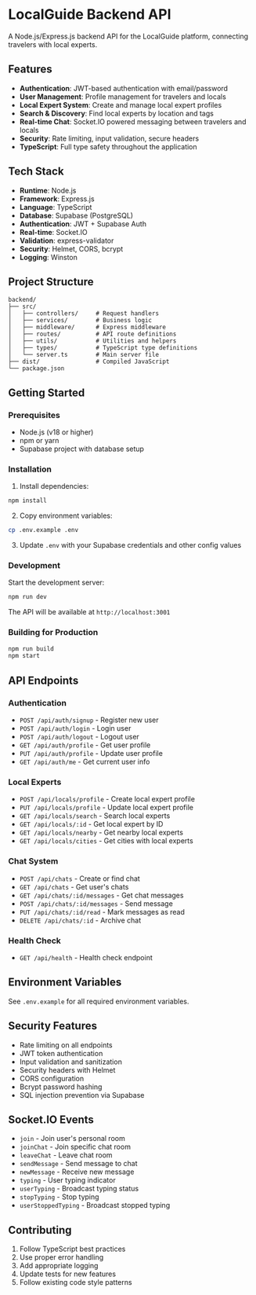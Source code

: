 # LocalGuide Backend API

A Node.js/Express.js backend API for the LocalGuide platform, connecting travelers with local experts.

## Features

- **Authentication**: JWT-based authentication with email/password
- **User Management**: Profile management for travelers and locals
- **Local Expert System**: Create and manage local expert profiles
- **Search & Discovery**: Find local experts by location and tags
- **Real-time Chat**: Socket.IO powered messaging between travelers and locals
- **Security**: Rate limiting, input validation, secure headers
- **TypeScript**: Full type safety throughout the application

## Tech Stack

- **Runtime**: Node.js
- **Framework**: Express.js
- **Language**: TypeScript
- **Database**: Supabase (PostgreSQL)
- **Authentication**: JWT + Supabase Auth
- **Real-time**: Socket.IO
- **Validation**: express-validator
- **Security**: Helmet, CORS, bcrypt
- **Logging**: Winston

## Project Structure

```
backend/
├── src/
│   ├── controllers/     # Request handlers
│   ├── services/        # Business logic
│   ├── middleware/      # Express middleware
│   ├── routes/          # API route definitions
│   ├── utils/           # Utilities and helpers
│   ├── types/           # TypeScript type definitions
│   └── server.ts        # Main server file
├── dist/                # Compiled JavaScript
└── package.json
```

## Getting Started

### Prerequisites

- Node.js (v18 or higher)
- npm or yarn
- Supabase project with database setup

### Installation

1. Install dependencies:
```bash
npm install
```

2. Copy environment variables:
```bash
cp .env.example .env
```

3. Update `.env` with your Supabase credentials and other config values

### Development

Start the development server:
```bash
npm run dev
```

The API will be available at `http://localhost:3001`

### Building for Production

```bash
npm run build
npm start
```

## API Endpoints

### Authentication
- `POST /api/auth/signup` - Register new user
- `POST /api/auth/login` - Login user
- `POST /api/auth/logout` - Logout user
- `GET /api/auth/profile` - Get user profile
- `PUT /api/auth/profile` - Update user profile
- `GET /api/auth/me` - Get current user info

### Local Experts
- `POST /api/locals/profile` - Create local expert profile
- `PUT /api/locals/profile` - Update local expert profile
- `GET /api/locals/search` - Search local experts
- `GET /api/locals/:id` - Get local expert by ID
- `GET /api/locals/nearby` - Get nearby local experts
- `GET /api/locals/cities` - Get cities with local experts

### Chat System
- `POST /api/chats` - Create or find chat
- `GET /api/chats` - Get user's chats
- `GET /api/chats/:id/messages` - Get chat messages
- `POST /api/chats/:id/messages` - Send message
- `PUT /api/chats/:id/read` - Mark messages as read
- `DELETE /api/chats/:id` - Archive chat

### Health Check
- `GET /api/health` - Health check endpoint

## Environment Variables

See `.env.example` for all required environment variables.

## Security Features

- Rate limiting on all endpoints
- JWT token authentication
- Input validation and sanitization
- Security headers with Helmet
- CORS configuration
- Bcrypt password hashing
- SQL injection prevention via Supabase

## Socket.IO Events

- `join` - Join user's personal room
- `joinChat` - Join specific chat room
- `leaveChat` - Leave chat room
- `sendMessage` - Send message to chat
- `newMessage` - Receive new message
- `typing` - User typing indicator
- `userTyping` - Broadcast typing status
- `stopTyping` - Stop typing
- `userStoppedTyping` - Broadcast stopped typing

## Contributing

1. Follow TypeScript best practices
2. Use proper error handling
3. Add appropriate logging
4. Update tests for new features
5. Follow existing code style patterns